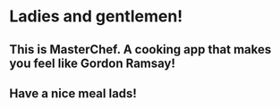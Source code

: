 # Ladies and gentlemen! 
## This is MasterChef. A cooking app that makes you feel like Gordon Ramsay!

## Have a nice meal lads!

